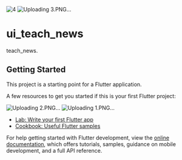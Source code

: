 ![4](https://github.com/Swan1993/ui_teach_news/assets/59397057/6f96b359-f5d3-491d-9c69-34b38a66e141)
![Uploading 3.PNG…]()
# ui_teach_news

teach_news.

## Getting Started

This project is a starting point for a Flutter application.

A few resources to get you started if this is your first Flutter project:

![Uploading 2.PNG…]()
![Uploading 1.PNG…]()

- [Lab: Write your first Flutter app](https://docs.flutter.dev/get-started/codelab)
- [Cookbook: Useful Flutter samples](https://docs.flutter.dev/cookbook)

For help getting started with Flutter development, view the
[online documentation](https://docs.flutter.dev/), which offers tutorials,
samples, guidance on mobile development, and a full API reference.
